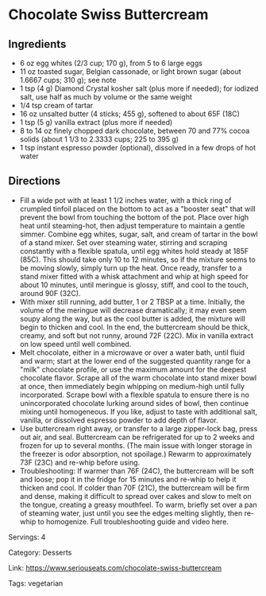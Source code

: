 # Chocolate Swiss Buttercream

## Ingredients
- 6 oz egg whites (2/3 cup; 170 g), from 5 to 6 large eggs
- 11 oz toasted sugar, Belgian cassonade, or light brown sugar (about 1.6667 cups; 310 g); see note
- 1 tsp (4 g) Diamond Crystal kosher salt (plus more if needed); for iodized salt, use half as much by volume or the same weight
- 1/4 tsp cream of tartar
- 16 oz unsalted butter (4 sticks; 455 g), softened to about 65F (18C)
- 1 tsp (5 g) vanilla extract (plus more if needed)
- 8 to 14 oz finely chopped dark chocolate, between 70 and 77% cocoa solids (about 1 1/3 to 2.3333 cups; 225 to 395 g)
- 1 tsp instant espresso powder (optional), dissolved in a few drops of hot water

## Directions
- Fill a wide pot with at least 1 1/2 inches water, with a thick ring of crumpled tinfoil placed on the bottom to act as a "booster seat" that will prevent the bowl from touching the bottom of the pot. Place over high heat until steaming-hot, then adjust temperature to maintain a gentle simmer. Combine egg whites, sugar, salt, and cream of tartar in the bowl of a stand mixer. Set over steaming water, stirring and scraping constantly with a flexible spatula, until egg whites hold steady at 185F (85C). This should take only 10 to 12 minutes, so if the mixture seems to be moving slowly, simply turn up the heat. Once ready, transfer to a stand mixer fitted with a whisk attachment and whip at high speed for about 10 minutes, until meringue is glossy, stiff, and cool to the touch, around 90F (32C).
- With mixer still running, add butter, 1 or 2 TBSP at a time. Initially, the volume of the meringue will decrease dramatically; it may even seem soupy along the way, but as the cool butter is added, the mixture will begin to thicken and cool. In the end, the buttercream should be thick, creamy, and soft but not runny, around 72F (22C). Mix in vanilla extract on low speed until well combined.
- Melt chocolate, either in a microwave or over a water bath, until fluid and warm; start at the lower end of the suggested quantity range for a "milk" chocolate profile, or use the maximum amount for the deepest chocolate flavor. Scrape all of the warm chocolate into stand mixer bowl at once, then immediately begin whipping on medium-high until fully incorporated. Scrape bowl with a flexible spatula to ensure there is no unincorporated chocolate lurking around sides of bowl, then continue mixing until homogeneous. If you like, adjust to taste with additional salt, vanilla, or dissolved espresso powder to add depth of flavor.
- Use buttercream right away, or transfer to a large zipper-lock bag, press out air, and seal. Buttercream can be refrigerated for up to 2 weeks and frozen for up to several months. (The main issue with longer storage in the freezer is odor absorption, not spoilage.) Rewarm to approximately 73F (23C) and re-whip before using.
- Troubleshooting: If warmer than 76F (24C), the buttercream will be soft and loose; pop it in the fridge for 15 minutes and re-whip to help it thicken and cool. If colder than 70F (21C), the buttercream will be firm and dense, making it difficult to spread over cakes and slow to melt on the tongue, creating a greasy mouthfeel. To warm, briefly set over a pan of steaming water, just until you see the edges melting slightly, then re-whip to homogenize. Full troubleshooting guide and video here.

Servings: 4

Category: Desserts

Link: https://www.seriouseats.com/chocolate-swiss-buttercream

Tags: vegetarian
